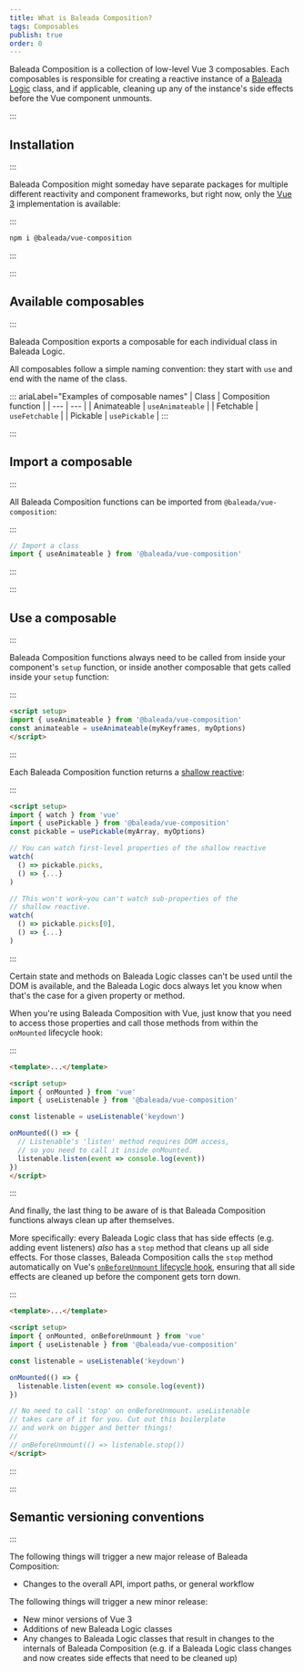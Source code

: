 ```yaml
---
title: What is Baleada Composition?
tags: Composables
publish: true
order: 0
---
```


Baleada Composition is a collection of low-level Vue 3 composables. Each composables is responsible for creating a reactive instance of a [Baleada Logic](/docs/logic) class, and if applicable, cleaning up any of the instance's side effects before the Vue component unmounts.


:::
## Installation
:::

Baleada Composition might someday have separate packages for multiple different reactivity and component frameworks, but right now, only the [Vue 3](https://v3.vuejs.org) implementation is available:

:::
```bash
npm i @baleada/vue-composition
```
:::


:::
## Available composables
:::

Baleada Composition exports a composable for each individual class in Baleada Logic.

All composables follow a simple naming convention: they start with `use` and end with the name of the class.

::: ariaLabel="Examples of composable names"
| Class | Composition function |
| --- | --- |
| Animateable | `useAnimateable` |
| Fetchable | `useFetchable` |
| Pickable | `usePickable` |
:::


:::
## Import a composable
:::

All Baleada Composition functions can be imported from `@baleada/vue-composition`:

:::
```js
// Import a class
import { useAnimateable } from '@baleada/vue-composition'
```
:::


:::
## Use a composable
:::

Baleada Composition functions always need to be called from inside your component's `setup` function, or inside another composable that gets called inside your `setup` function:

:::
```html
<script setup>
import { useAnimateable } from '@baleada/vue-composition'
const animateable = useAnimateable(myKeyframes, myOptions)
</script>
```
:::

Each Baleada Composition function returns a [shallow reactive](https://vuejs.org/api/reactivity-advanced.html#shallowreactive):

:::
```html
<script setup>
import { watch } from 'vue'
import { usePickable } from '@baleada/vue-composition'
const pickable = usePickable(myArray, myOptions)

// You can watch first-level properties of the shallow reactive
watch(
  () => pickable.picks,
  () => {...}
)

// This won't work—you can't watch sub-properties of the
// shallow reactive.
watch(
  () => pickable.picks[0],
  () => {...}
)
```
:::

Certain state and methods on Baleada Logic classes can't be used until the DOM is available, and the Baleada Logic docs always let you know when that's the case for a given property or method.

When you're using Baleada Composition with Vue, just know that you need to access those properties and call those methods from within the `onMounted` lifecycle hook:

:::
```html
<template>...</template>

<script setup>
import { onMounted } from 'vue'
import { useListenable } from '@baleada/vue-composition'

const listenable = useListenable('keydown')

onMounted(() => {
  // Listenable's 'listen' method requires DOM access,
  // so you need to call it inside onMounted.
  listenable.listen(event => console.log(event))
})
</script>
```
:::

And finally, the last thing to be aware of is that Baleada Composition functions always clean up after themselves.

More specifically: every Baleada Logic class that has side effects (e.g. adding event listeners) _also_ has a `stop` method that cleans up all side effects. For those classes, Baleada Composition calls the `stop` method automatically on Vue's [`onBeforeUnmount` lifecycle hook](https://v3.vuejs.org/api/composition-api.html#lifecycle-hooks), ensuring that all side effects are cleaned up before the component gets torn down.

:::
```html
<template>...</template>

<script setup>
import { onMounted, onBeforeUnmount } from 'vue'
import { useListenable } from '@baleada/vue-composition'

const listenable = useListenable('keydown')

onMounted(() => {
  listenable.listen(event => console.log(event))
})

// No need to call 'stop' on onBeforeUnmount. useListenable
// takes care of it for you. Cut out this boilerplate
// and work on bigger and better things!
//
// onBeforeUnmount(() => listenable.stop())
</script>
```
:::


:::
## Semantic versioning conventions
:::

The following things will trigger a new major release of Baleada Composition:
- Changes to the overall API, import paths, or general workflow

The following things will trigger a new minor release:
- New minor versions of Vue 3
- Additions of new Baleada Logic classes
- Any changes to Baleada Logic classes that result in changes to the internals of Baleada Composition (e.g. if a Baleada Logic class changes and now creates side effects that need to be cleaned up)
